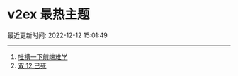 # v2ex 最热主题

最近更新时间: 2022-12-12 15:01:49

--- 
1. [吐槽一下前端难学](https://www.v2ex.com/t/901829) 
2. [双 12 已死](https://www.v2ex.com/t/901832) 
